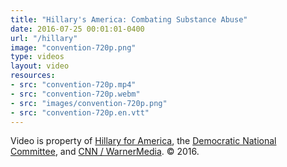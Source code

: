 ```yaml
---
title: "Hillary's America: Combating Substance Abuse"
date: 2016-07-25 00:01:01-0400
url: "/hillary"
image: "convention-720p.png"
type: videos
layout: video
resources:
- src: "convention-720p.mp4"
- src: "convention-720p.webm"
- src: "images/convention-720p.png"
- src: "convention-720p.en.vtt"
---
```


Video is property of [Hillary for America](https://www.hillaryclinton.com/), the [Democratic National Committee](https://democrats.org/), and [CNN / WarnerMedia](http://cnnpressroom.blogs.cnn.com/). &copy; 2016.
